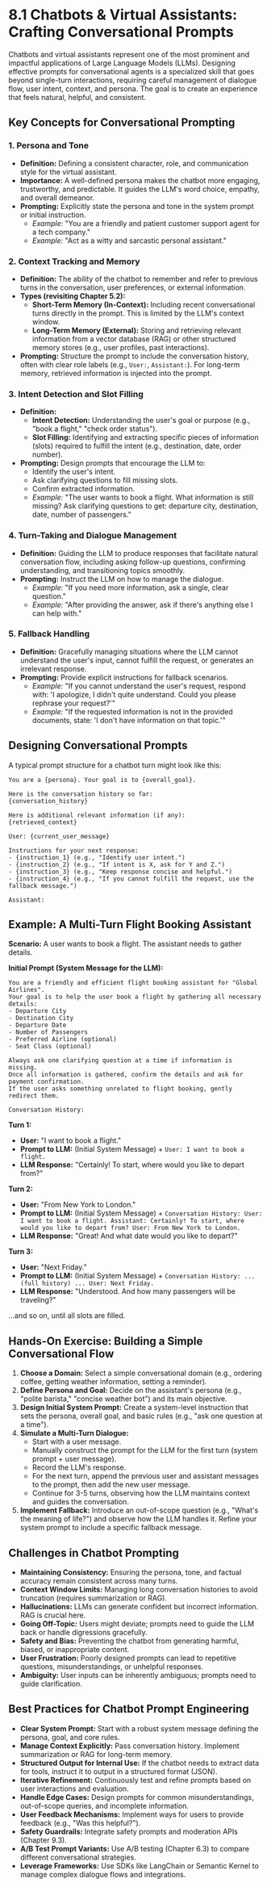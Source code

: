 # 8.1 Chatbots & Virtual Assistants: Crafting Conversational Prompts

Chatbots and virtual assistants represent one of the most prominent and impactful applications of Large Language Models (LLMs). Designing effective prompts for conversational agents is a specialized skill that goes beyond single-turn interactions, requiring careful management of dialogue flow, user intent, context, and persona. The goal is to create an experience that feels natural, helpful, and consistent.

## Key Concepts for Conversational Prompting

### 1. Persona and Tone

*   **Definition:** Defining a consistent character, role, and communication style for the virtual assistant.
*   **Importance:** A well-defined persona makes the chatbot more engaging, trustworthy, and predictable. It guides the LLM's word choice, empathy, and overall demeanor.
*   **Prompting:** Explicitly state the persona and tone in the system prompt or initial instruction.
    *   *Example:* "You are a friendly and patient customer support agent for a tech company."
    *   *Example:* "Act as a witty and sarcastic personal assistant."

### 2. Context Tracking and Memory

*   **Definition:** The ability of the chatbot to remember and refer to previous turns in the conversation, user preferences, or external information.
*   **Types (revisiting Chapter 5.2):**
    *   **Short-Term Memory (In-Context):** Including recent conversational turns directly in the prompt. This is limited by the LLM's context window.
    *   **Long-Term Memory (External):** Storing and retrieving relevant information from a vector database (RAG) or other structured memory stores (e.g., user profiles, past interactions).
*   **Prompting:** Structure the prompt to include the conversation history, often with clear role labels (e.g., `User:`, `Assistant:`). For long-term memory, retrieved information is injected into the prompt.

### 3. Intent Detection and Slot Filling

*   **Definition:**
    *   **Intent Detection:** Understanding the user's goal or purpose (e.g., "book a flight," "check order status").
    *   **Slot Filling:** Identifying and extracting specific pieces of information (slots) required to fulfill the intent (e.g., destination, date, order number).
*   **Prompting:** Design prompts that encourage the LLM to:
    *   Identify the user's intent.
    *   Ask clarifying questions to fill missing slots.
    *   Confirm extracted information.
    *   *Example:* "The user wants to book a flight. What information is still missing? Ask clarifying questions to get: departure city, destination, date, number of passengers."

### 4. Turn-Taking and Dialogue Management

*   **Definition:** Guiding the LLM to produce responses that facilitate natural conversation flow, including asking follow-up questions, confirming understanding, and transitioning topics smoothly.
*   **Prompting:** Instruct the LLM on how to manage the dialogue.
    *   *Example:* "If you need more information, ask a single, clear question."
    *   *Example:* "After providing the answer, ask if there's anything else I can help with."

### 5. Fallback Handling

*   **Definition:** Gracefully managing situations where the LLM cannot understand the user's input, cannot fulfill the request, or generates an irrelevant response.
*   **Prompting:** Provide explicit instructions for fallback scenarios.
    *   *Example:* "If you cannot understand the user's request, respond with: 'I apologize, I didn't quite understand. Could you please rephrase your request?'"
    *   *Example:* "If the requested information is not in the provided documents, state: 'I don't have information on that topic.'"

## Designing Conversational Prompts

A typical prompt structure for a chatbot turn might look like this:

```
You are a {persona}. Your goal is to {overall_goal}.

Here is the conversation history so far:
{conversation_history}

Here is additional relevant information (if any):
{retrieved_context}

User: {current_user_message}

Instructions for your next response:
- {instruction_1} (e.g., "Identify user intent.")
- {instruction_2} (e.g., "If intent is X, ask for Y and Z.")
- {instruction_3} (e.g., "Keep response concise and helpful.")
- {instruction_4} (e.g., "If you cannot fulfill the request, use the fallback message.")

Assistant:
```

## Example: A Multi-Turn Flight Booking Assistant

**Scenario:** A user wants to book a flight. The assistant needs to gather details.

**Initial Prompt (System Message for the LLM):**
```
You are a friendly and efficient flight booking assistant for "Global Airlines".
Your goal is to help the user book a flight by gathering all necessary details:
- Departure City
- Destination City
- Departure Date
- Number of Passengers
- Preferred Airline (optional)
- Seat Class (optional)

Always ask one clarifying question at a time if information is missing.
Once all information is gathered, confirm the details and ask for payment confirmation.
If the user asks something unrelated to flight booking, gently redirect them.

Conversation History:
```

**Turn 1:**
*   **User:** "I want to book a flight."
*   **Prompt to LLM:** (Initial System Message) + `User: I want to book a flight.`
*   **LLM Response:** "Certainly! To start, where would you like to depart from?"

**Turn 2:**
*   **User:** "From New York to London."
*   **Prompt to LLM:** (Initial System Message) + `Conversation History: User: I want to book a flight. Assistant: Certainly! To start, where would you like to depart from? User: From New York to London.`
*   **LLM Response:** "Great! And what date would you like to depart?"

**Turn 3:**
*   **User:** "Next Friday."
*   **Prompt to LLM:** (Initial System Message) + `Conversation History: ... (full history) ... User: Next Friday.`
*   **LLM Response:** "Understood. And how many passengers will be traveling?"

...and so on, until all slots are filled.

## Hands-On Exercise: Building a Simple Conversational Flow

1.  **Choose a Domain:** Select a simple conversational domain (e.g., ordering coffee, getting weather information, setting a reminder).
2.  **Define Persona and Goal:** Decide on the assistant's persona (e.g., "polite barista," "concise weather bot") and its main objective.
3.  **Design Initial System Prompt:** Create a system-level instruction that sets the persona, overall goal, and basic rules (e.g., "ask one question at a time").
4.  **Simulate a Multi-Turn Dialogue:**
    *   Start with a user message.
    *   Manually construct the prompt for the LLM for the first turn (system prompt + user message).
    *   Record the LLM's response.
    *   For the next turn, append the previous user and assistant messages to the prompt, then add the new user message.
    *   Continue for 3-5 turns, observing how the LLM maintains context and guides the conversation.
5.  **Implement Fallback:** Introduce an out-of-scope question (e.g., "What's the meaning of life?") and observe how the LLM handles it. Refine your system prompt to include a specific fallback message.

## Challenges in Chatbot Prompting

*   **Maintaining Consistency:** Ensuring the persona, tone, and factual accuracy remain consistent across many turns.
*   **Context Window Limits:** Managing long conversation histories to avoid truncation (requires summarization or RAG).
*   **Hallucinations:** LLMs can generate confident but incorrect information. RAG is crucial here.
*   **Going Off-Topic:** Users might deviate; prompts need to guide the LLM back or handle digressions gracefully.
*   **Safety and Bias:** Preventing the chatbot from generating harmful, biased, or inappropriate content.
*   **User Frustration:** Poorly designed prompts can lead to repetitive questions, misunderstandings, or unhelpful responses.
*   **Ambiguity:** User inputs can be inherently ambiguous; prompts need to guide clarification.

## Best Practices for Chatbot Prompt Engineering

*   **Clear System Prompt:** Start with a robust system message defining the persona, goal, and core rules.
*   **Manage Context Explicitly:** Pass conversation history. Implement summarization or RAG for long-term memory.
*   **Structured Output for Internal Use:** If the chatbot needs to extract data for tools, instruct it to output in a structured format (JSON).
*   **Iterative Refinement:** Continuously test and refine prompts based on user interactions and evaluation.
*   **Handle Edge Cases:** Design prompts for common misunderstandings, out-of-scope queries, and incomplete information.
*   **User Feedback Mechanisms:** Implement ways for users to provide feedback (e.g., "Was this helpful?").
*   **Safety Guardrails:** Integrate safety prompts and moderation APIs (Chapter 9.3).
*   **A/B Test Prompt Variants:** Use A/B testing (Chapter 6.3) to compare different conversational strategies.
*   **Leverage Frameworks:** Use SDKs like LangChain or Semantic Kernel to manage complex dialogue flows and integrations.
